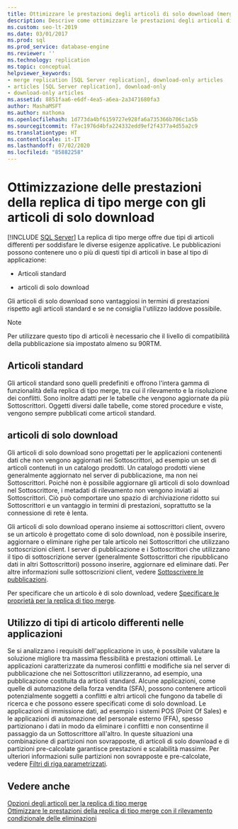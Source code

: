 ```yaml
---
title: Ottimizzare le prestazioni degli articoli di solo download (merge)
description: Descrive come ottimizzare le prestazioni degli articoli di solo download usati dalla replica di tipo merge.
ms.custom: seo-lt-2019
ms.date: 03/01/2017
ms.prod: sql
ms.prod_service: database-engine
ms.reviewer: ''
ms.technology: replication
ms.topic: conceptual
helpviewer_keywords:
- merge replication [SQL Server replication], download-only articles
- articles [SQL Server replication], download-only
- download-only articles
ms.assetid: 8851faa6-e6df-4ea5-a6ea-2a3471680fa3
author: MashaMSFT
ms.author: mathoma
ms.openlocfilehash: 1d773da4bf6159727e928fa6a735366b706c1a5b
ms.sourcegitcommit: f7ac1976d4bfa224332edd9ef2f4377a4d55a2c9
ms.translationtype: HT
ms.contentlocale: it-IT
ms.lasthandoff: 07/02/2020
ms.locfileid: "85882258"
---
```

# <a name="optimize-merge-replication-performance-with-download-only-articles"></a>Ottimizzazione delle prestazioni della replica di tipo merge con gli articoli di solo download
[!INCLUDE [SQL Server](../../../includes/applies-to-version/sqlserver.md)]
  La replica di tipo merge offre due tipi di articoli differenti per soddisfare le diverse esigenze applicative. Le pubblicazioni possono contenere uno o più di questi tipi di articoli in base al tipo di applicazione:  
  
-   Articoli standard  
  
-   articoli di solo download  
  
 Gli articoli di solo download sono vantaggiosi in termini di prestazioni rispetto agli articoli standard e se ne consiglia l'utilizzo laddove possibile.  
  
> [!NOTE]  
>  Per utilizzare questo tipo di articoli è necessario che il livello di compatibilità della pubblicazione sia impostato almeno su 90RTM.  
  
## <a name="standard-articles"></a>Articoli standard  
 Gli articoli standard sono quelli predefiniti e offrono l'intera gamma di funzionalità della replica di tipo merge, tra cui il rilevamento e la risoluzione dei conflitti. Sono inoltre adatti per le tabelle che vengono aggiornate da più Sottoscrittori. Oggetti diversi dalle tabelle, come stored procedure e viste, vengono sempre pubblicati come articoli standard.  
  
## <a name="download-only-articles"></a>articoli di solo download  
 Gli articoli di solo download sono progettati per le applicazioni contenenti dati che non vengono aggiornati nei Sottoscrittori, ad esempio un set di articoli contenuti in un catalogo prodotti. Un catalogo prodotti viene generalmente aggiornato nel server di pubblicazione, ma non nei Sottoscrittori. Poiché non è possibile aggiornare gli articoli di solo download nel Sottoscrittore, i metadati di rilevamento non vengono inviati ai Sottoscrittori. Ciò può comportare uno spazio di archiviazione ridotto sui Sottoscrittori e un vantaggio in termini di prestazioni, soprattutto se la connessione di rete è lenta.  
  
 Gli articoli di solo download operano insieme ai sottoscrittori client, ovvero se un articolo è progettato come di solo download, non è possibile inserire, aggiornare o eliminare righe per tale articolo nei Sottoscrittori che utilizzano sottoscrizioni client. I server di pubblicazione e i Sottoscrittori che utilizzano il tipo di sottoscrizione server (generalmente Sottoscrittori che ripubblicano dati in altri Sottoscrittori) possono inserire, aggiornare ed eliminare dati. Per altre informazioni sulle sottoscrizioni client, vedere [Sottoscrivere le pubblicazioni](../../../relational-databases/replication/subscribe-to-publications.md).  
  
 Per specificare che un articolo è di solo download, vedere [Specificare le proprietà per la replica di tipo merge](../../../relational-databases/replication/merge/specify-merge-replication-properties.md).  
  
## <a name="using-different-article-types-in-your-applications"></a>Utilizzo di tipi di articolo differenti nelle applicazioni  
 Se si analizzano i requisiti dell'applicazione in uso, è possibile valutare la soluzione migliore tra massima flessibilità e prestazioni ottimali. Le applicazioni caratterizzate da numerosi conflitti e modifiche sia nel server di pubblicazione che nei Sottoscrittori utilizzeranno, ad esempio, una pubblicazione costituita da articoli standard. Alcune applicazioni, come quelle di automazione della forza vendita (SFA), possono contenere articoli potenzialmente soggetti a conflitti e altri articoli che fungono da tabelle di ricerca e che possono essere specificati come di solo download. Le applicazioni di immissione dati, ad esempio i sistemi POS (Point Of Sales) e le applicazioni di automazione del personale esterno (FFA), spesso partizionano i dati in modo da eliminare i conflitti e non consentirne il passaggio da un Sottoscrittore all'altro. In queste situazioni una combinazione di partizioni non sovrapposte, di articoli di solo download e di partizioni pre-calcolate garantisce prestazioni e scalabilità massime. Per ulteriori informazioni sulle partizioni non sovrapposte e pre-calcolate, vedere [Filtri di riga parametrizzati](../../../relational-databases/replication/merge/parameterized-filters-parameterized-row-filters.md).  
  
## <a name="see-also"></a>Vedere anche  
 [Opzioni degli articoli per la replica di tipo merge](../../../relational-databases/replication/merge/article-options-for-merge-replication.md)   
 [Ottimizzare le prestazioni della replica di tipo merge con il rilevamento condizionale delle eliminazioni](../../../relational-databases/replication/merge/optimize-merge-replication-performance-with-conditional-delete-tracking.md)  
  
  
